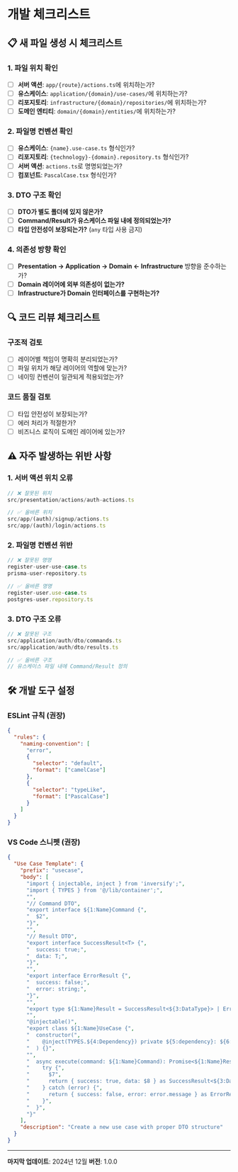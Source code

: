 # 개발 체크리스트

## 📋 새 파일 생성 시 체크리스트

### 1. 파일 위치 확인
- [ ] **서버 액션**: `app/{route}/actions.ts`에 위치하는가?
- [ ] **유스케이스**: `application/{domain}/use-cases/`에 위치하는가?
- [ ] **리포지토리**: `infrastructure/{domain}/repositories/`에 위치하는가?
- [ ] **도메인 엔티티**: `domain/{domain}/entities/`에 위치하는가?

### 2. 파일명 컨벤션 확인
- [ ] **유스케이스**: `{name}.use-case.ts` 형식인가?
- [ ] **리포지토리**: `{technology}-{domain}.repository.ts` 형식인가?
- [ ] **서버 액션**: `actions.ts`로 명명되었는가?
- [ ] **컴포넌트**: `PascalCase.tsx` 형식인가?

### 3. DTO 구조 확인
- [ ] **DTO가 별도 폴더에 있지 않은가?**
- [ ] **Command/Result가 유스케이스 파일 내에 정의되었는가?**
- [ ] **타입 안전성이 보장되는가?** (`any` 타입 사용 금지)

### 4. 의존성 방향 확인
- [ ] **Presentation → Application → Domain ← Infrastructure** 방향을 준수하는가?
- [ ] **Domain 레이어에 외부 의존성이 없는가?**
- [ ] **Infrastructure가 Domain 인터페이스를 구현하는가?**

## 🔍 코드 리뷰 체크리스트

### 구조적 검토
- [ ] 레이어별 책임이 명확히 분리되었는가?
- [ ] 파일 위치가 해당 레이어의 역할에 맞는가?
- [ ] 네이밍 컨벤션이 일관되게 적용되었는가?

### 코드 품질 검토
- [ ] 타입 안전성이 보장되는가?
- [ ] 에러 처리가 적절한가?
- [ ] 비즈니스 로직이 도메인 레이어에 있는가?

## ⚠️ 자주 발생하는 위반 사항

### 1. 서버 액션 위치 오류
```typescript
// ❌ 잘못된 위치
src/presentation/actions/auth-actions.ts

// ✅ 올바른 위치
src/app/(auth)/signup/actions.ts
src/app/(auth)/login/actions.ts
```

### 2. 파일명 컨벤션 위반
```typescript
// ❌ 잘못된 명명
register-user-use-case.ts
prisma-user-repository.ts

// ✅ 올바른 명명
register-user.use-case.ts
postgres-user.repository.ts
```

### 3. DTO 구조 오류
```typescript
// ❌ 잘못된 구조
src/application/auth/dto/commands.ts
src/application/auth/dto/results.ts

// ✅ 올바른 구조
// 유스케이스 파일 내에 Command/Result 정의
```

## 🛠️ 개발 도구 설정

### ESLint 규칙 (권장)
```json
{
  "rules": {
    "naming-convention": [
      "error",
      {
        "selector": "default",
        "format": ["camelCase"]
      },
      {
        "selector": "typeLike", 
        "format": ["PascalCase"]
      }
    ]
  }
}
```

### VS Code 스니펫 (권장)
```json
{
  "Use Case Template": {
    "prefix": "usecase",
    "body": [
      "import { injectable, inject } from 'inversify';",
      "import { TYPES } from '@/lib/container';",
      "",
      "// Command DTO",
      "export interface ${1:Name}Command {",
      "  $2",
      "}",
      "",
      "// Result DTO", 
      "export interface SuccessResult<T> {",
      "  success: true;",
      "  data: T;",
      "}",
      "",
      "export interface ErrorResult {",
      "  success: false;",
      "  error: string;",
      "}",
      "",
      "export type ${1:Name}Result = SuccessResult<${3:DataType}> | ErrorResult;",
      "",
      "@injectable()",
      "export class ${1:Name}UseCase {",
      "  constructor(",
      "    @inject(TYPES.${4:Dependency}) private ${5:dependency}: ${6:DependencyType}",
      "  ) {}",
      "",
      "  async execute(command: ${1:Name}Command): Promise<${1:Name}Result> {",
      "    try {",
      "      $7",
      "      return { success: true, data: $8 } as SuccessResult<${3:DataType}>;",
      "    } catch (error) {",
      "      return { success: false, error: error.message } as ErrorResult;",
      "    }",
      "  }",
      "}"
    ],
    "description": "Create a new use case with proper DTO structure"
  }
}
```

---

**마지막 업데이트**: 2024년 12월
**버전**: 1.0.0


